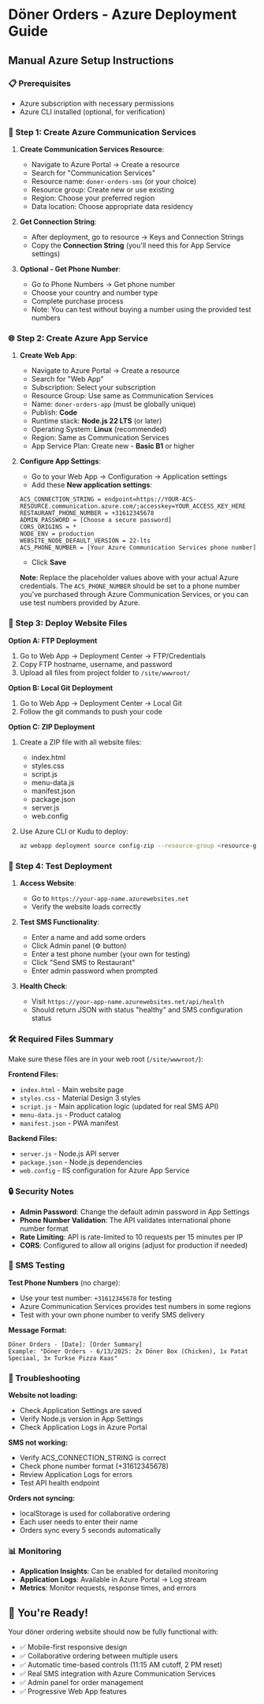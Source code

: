 # Döner Orders - Azure Deployment Guide

## Manual Azure Setup Instructions

### 📋 Prerequisites
- Azure subscription with necessary permissions
- Azure CLI installed (optional, for verification)

### 🚀 Step 1: Create Azure Communication Services

1. **Create Communication Services Resource**:
   - Navigate to Azure Portal → Create a resource
   - Search for "Communication Services"
   - Resource name: `doner-orders-sms` (or your choice)
   - Resource group: Create new or use existing
   - Region: Choose your preferred region
   - Data location: Choose appropriate data residency

2. **Get Connection String**:
   - After deployment, go to resource → Keys and Connection Strings
   - Copy the **Connection String** (you'll need this for App Service settings)

3. **Optional - Get Phone Number**:
   - Go to Phone Numbers → Get phone number
   - Choose your country and number type
   - Complete purchase process
   - Note: You can test without buying a number using the provided test numbers

### 🌐 Step 2: Create Azure App Service

1. **Create Web App**:
   - Navigate to Azure Portal → Create a resource
   - Search for "Web App"
   - Subscription: Select your subscription
   - Resource Group: Use same as Communication Services
   - Name: `doner-orders-app` (must be globally unique)
   - Publish: **Code**
   - Runtime stack: **Node.js 22 LTS** (or later)
   - Operating System: **Linux** (recommended)
   - Region: Same as Communication Services
   - App Service Plan: Create new - **Basic B1** or higher

2. **Configure App Settings**:
   - Go to your Web App → Configuration → Application settings
   - Add these **New application settings**:

   ```
   ACS_CONNECTION_STRING = endpoint=https://YOUR-ACS-RESOURCE.communication.azure.com/;accesskey=YOUR_ACCESS_KEY_HERE
   RESTAURANT_PHONE_NUMBER = +31612345678
   ADMIN_PASSWORD = [Choose a secure password]
   CORS_ORIGINS = *
   NODE_ENV = production
   WEBSITE_NODE_DEFAULT_VERSION = 22-lts
   ACS_PHONE_NUMBER = [Your Azure Communication Services phone number]
   ```

   - Click **Save**
   
   **Note**: Replace the placeholder values above with your actual Azure credentials. The `ACS_PHONE_NUMBER` should be set to a phone number you've purchased through Azure Communication Services, or you can use test numbers provided by Azure.

### 📁 Step 3: Deploy Website Files

**Option A: FTP Deployment**
1. Go to Web App → Deployment Center → FTP/Credentials
2. Copy FTP hostname, username, and password
3. Upload all files from project folder to `/site/wwwroot/`

**Option B: Local Git Deployment**
1. Go to Web App → Deployment Center → Local Git
2. Follow the git commands to push your code

**Option C: ZIP Deployment**
1. Create a ZIP file with all website files:
   - index.html
   - styles.css
   - script.js
   - menu-data.js
   - manifest.json
   - package.json
   - server.js
   - web.config

2. Use Azure CLI or Kudu to deploy:
   ```bash
   az webapp deployment source config-zip --resource-group <resource-group> --name <app-name> --src <zip-file-path>
   ```

### 🔧 Step 4: Test Deployment

1. **Access Website**:
   - Go to `https://your-app-name.azurewebsites.net`
   - Verify the website loads correctly

2. **Test SMS Functionality**:
   - Enter a name and add some orders
   - Click Admin panel (⚙️ button)
   - Enter a test phone number (your own for testing)
   - Click "Send SMS to Restaurant"
   - Enter admin password when prompted

3. **Health Check**:
   - Visit `https://your-app-name.azurewebsites.net/api/health`
   - Should return JSON with status "healthy" and SMS configuration status

### 🛠️ Required Files Summary

Make sure these files are in your web root (`/site/wwwroot/`):

**Frontend Files:**
- `index.html` - Main website page
- `styles.css` - Material Design 3 styles
- `script.js` - Main application logic (updated for real SMS API)
- `menu-data.js` - Product catalog
- `manifest.json` - PWA manifest

**Backend Files:**
- `server.js` - Node.js API server
- `package.json` - Node.js dependencies
- `web.config` - IIS configuration for Azure App Service

### 🔒 Security Notes

- **Admin Password**: Change the default admin password in App Settings
- **Phone Number Validation**: The API validates international phone number format
- **Rate Limiting**: API is rate-limited to 10 requests per 15 minutes per IP
- **CORS**: Configured to allow all origins (adjust for production if needed)

### 📱 SMS Testing

**Test Phone Numbers** (no charge):
- Use your test number: `+31612345678` for testing
- Azure Communication Services provides test numbers in some regions
- Test with your own phone number to verify SMS delivery

**Message Format:**
```
Döner Orders - [Date]: [Order Summary]
Example: "Döner Orders - 6/13/2025: 2x Döner Box (Chicken), 1x Patat Speciaal, 3x Turkse Pizza Kaas"
```

### 🐛 Troubleshooting

**Website not loading:**
- Check Application Settings are saved
- Verify Node.js version in App Settings
- Check Application Logs in Azure Portal

**SMS not working:**
- Verify ACS_CONNECTION_STRING is correct
- Check phone number format (+31612345678)
- Review Application Logs for errors
- Test API health endpoint

**Orders not syncing:**
- localStorage is used for collaborative ordering
- Each user needs to enter their name
- Orders sync every 5 seconds automatically

### 📊 Monitoring

- **Application Insights**: Can be enabled for detailed monitoring
- **Application Logs**: Available in Azure Portal → Log stream
- **Metrics**: Monitor requests, response times, and errors

## 🎉 You're Ready!

Your döner ordering website should now be fully functional with:
- ✅ Mobile-first responsive design
- ✅ Collaborative ordering between multiple users
- ✅ Automatic time-based controls (11:15 AM cutoff, 2 PM reset)
- ✅ Real SMS integration with Azure Communication Services
- ✅ Admin panel for order management
- ✅ Progressive Web App features
